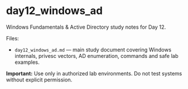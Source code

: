 # day12_windows_ad

Windows Fundamentals & Active Directory study notes for Day 12.

Files:
- `day12_windows_ad.md` — main study document covering Windows internals, privesc vectors, AD enumeration, commands and safe lab examples.

**Important:** Use only in authorized lab environments. Do not test systems without explicit permission.
